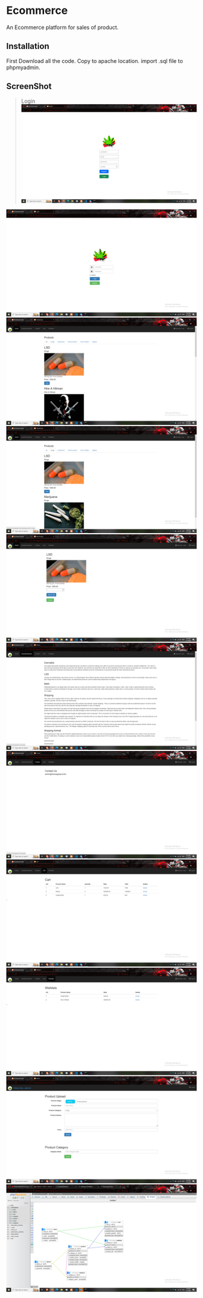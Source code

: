 # Ecommerce
An Ecommerce platform for sales of product.

## Installation
First Download all the code. Copy to apache location. import .sql file to phpmyadmin.

## ScreenShot

> Login
![](screenshot/register.png)

![](screenshot/login.png)
![](screenshot/index.png)
![](screenshot/select.png)
![](screenshot/product.png)
![](screenshot/faq.png)
![](screenshot/contact.png)
![](screenshot/cart.png)
![](screenshot/wishlist.png)
![](screenshot/admin.png)
![](screenshot/schema.png)
